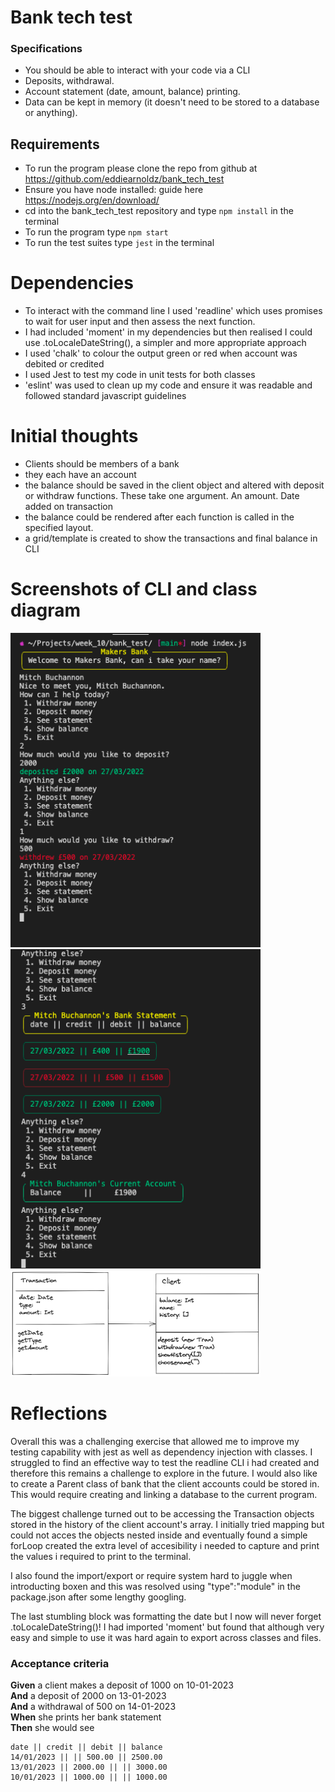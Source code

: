 # Bank tech test

### Specifications

* You should be able to interact with your code via a CLI
* Deposits, withdrawal.
* Account statement (date, amount, balance) printing.
* Data can be kept in memory (it doesn't need to be stored to a database or anything).

## Requirements

- To run the program please clone the repo from github at https://github.com/eddiearnoldz/bank_tech_test
- Ensure you have node installed: guide here https://nodejs.org/en/download/
- cd into the bank_tech_test repository and type ```npm install``` in the terminal
- To run the program type ```npm start```
- To run the test suites type ```jest``` in the terminal

# Dependencies

- To interact with the command line I used 'readline' which uses promises to wait for user input and then assess the next function.
- I had included 'moment' in my dependencies but then realised I could use .toLocaleDateString(), a simpler and more appropriate approach
- I used 'chalk' to colour the output green or red when account was debited or credited
- I used Jest to test my code in unit tests for both classes
- 'eslint' was used to clean up my code and ensure it was readable and followed standard javascript guidelines

# Initial thoughts

- Clients should be members of a bank
- they each have an account
- the balance should be saved in the client object and altered with deposit or withdraw functions. These take one argument. An amount. Date added on transaction
- the balance could be rendered after each function is called in the specified layout.
- a grid/template is created to show the transactions and final balance in CLI


# Screenshots of CLI and class diagram

<img src="images/Screenshot 2022-03-27 at 16.07.18.png" alt="screen shot of CLI" width="400px"/>
<img src="images/Screenshot 2022-03-27 at 16.07.57.png" alt="screen shot of CLI" width="400px"/>
<img src="images/bank_tech_test_class_diagram.png" alt="class diagram" width="400px"/>

# Reflections

Overall this was a challenging exercise that allowed me to improve my testing capability with jest as well as dependency injection with classes. I struggled to find an effective way to test the readline CLI i had created and therefore this remains a challenge to explore in the future. I would also like to create a Parent class of bank that the client accounts could be stored in.  This would require creating and linking a database to the current program.

The biggest challenge turned out to be accessing the Transaction objects stored in the history of the client account's array. I initially tried mapping but could not acces the objects nested inside and eventually found a simple forLoop created the extra level of accesibility i needed to capture and print the values i required to print to the terminal.

I also found the import/export or require system hard to juggle when introducting boxen and this was resolved using "type":"module" in the package.json after some lengthy googling.

The last stumbling block was formatting the date but I now will never forget .toLocaleDateString()! I had imported 'moment' but found that although very easy and simple to use it was hard again to export across classes and files.

### Acceptance criteria

**Given** a client makes a deposit of 1000 on 10-01-2023  
**And** a deposit of 2000 on 13-01-2023  
**And** a withdrawal of 500 on 14-01-2023  
**When** she prints her bank statement  
**Then** she would see

```
date || credit || debit || balance
14/01/2023 || || 500.00 || 2500.00
13/01/2023 || 2000.00 || || 3000.00
10/01/2023 || 1000.00 || || 1000.00
```
